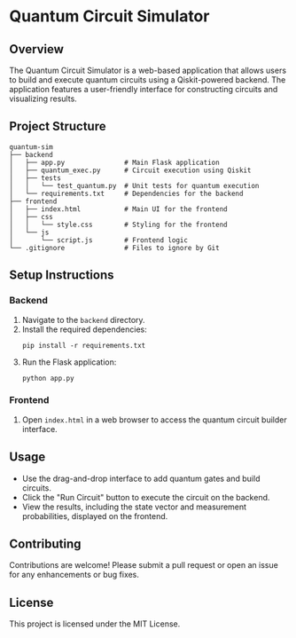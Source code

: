# Quantum Circuit Simulator

## Overview
The Quantum Circuit Simulator is a web-based application that allows users to build and execute quantum circuits using a Qiskit-powered backend. The application features a user-friendly interface for constructing circuits and visualizing results.

## Project Structure
```
quantum-sim
├── backend
│   ├── app.py               # Main Flask application
│   ├── quantum_exec.py      # Circuit execution using Qiskit
│   ├── tests
│   │   └── test_quantum.py  # Unit tests for quantum execution
│   └── requirements.txt     # Dependencies for the backend
├── frontend
│   ├── index.html           # Main UI for the frontend
│   ├── css
│   │   └── style.css        # Styling for the frontend
│   └── js
│       └── script.js        # Frontend logic
└── .gitignore               # Files to ignore by Git
```

## Setup Instructions

### Backend
1. Navigate to the `backend` directory.
2. Install the required dependencies:
   ```
   pip install -r requirements.txt
   ```
3. Run the Flask application:
   ```
   python app.py
   ```

### Frontend
1. Open `index.html` in a web browser to access the quantum circuit builder interface.

## Usage
- Use the drag-and-drop interface to add quantum gates and build circuits.
- Click the "Run Circuit" button to execute the circuit on the backend.
- View the results, including the state vector and measurement probabilities, displayed on the frontend.

## Contributing
Contributions are welcome! Please submit a pull request or open an issue for any enhancements or bug fixes.

## License
This project is licensed under the MIT License.